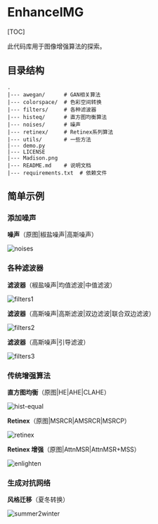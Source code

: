 # EnhanceIMG

[TOC]

此代码库用于图像增强算法的探索。

## 目录结构

```
.
|--- awegan/      # GAN相关算法
|--- colorspace/  # 色彩空间转换
|--- filters/     # 各种滤波器
|--- histeq/      # 直方图均衡算法
|--- noises/      # 噪声
|--- retinex/     # Retinex系列算法
|--- utils/       # 一些方法
|--- demo.py
|--- LICENSE
|--- Madison.png
|--- README.md    # 说明文档
|--- requirements.txt  # 依赖文件
```

## 简单示例

### 添加噪声

**噪声**（原图|椒盐噪声|高斯噪声）

![noises](https://cdn.jsdelivr.net/gh/atomicoo/picture-bed@latest/2021/04/noises.png)

### 各种滤波器

**滤波器**（椒盐噪声|均值滤波|中值滤波）

![filters1](https://cdn.jsdelivr.net/gh/atomicoo/picture-bed@latest/2021/04/filters1.png)

**滤波器**（高斯噪声|高斯滤波|双边滤波|联合双边滤波）

![filters2](https://cdn.jsdelivr.net/gh/atomicoo/picture-bed@latest/2021/04/filters2.png)

**滤波器**（高斯噪声|引导滤波）

![filters3](https://cdn.jsdelivr.net/gh/atomicoo/picture-bed@latest/2021/04/filters3.png)

### 传统增强算法

**直方图均衡**（原图|HE|AHE|CLAHE）

![hist-equal](https://cdn.jsdelivr.net/gh/atomicoo/picture-bed@latest/2021/04/hist-equal.png)

**Retinex**（原图|MSRCR|AMSRCR|MSRCP）

![retinex](https://cdn.jsdelivr.net/gh/atomicoo/picture-bed@latest/2021/04/retinex.png)

**Retinex 增强**（原图|AttnMSR|AttnMSR+MSS）

![enlighten](https://cdn.jsdelivr.net/gh/atomicoo/picture-bed@latest/2021/04/enlighten.png)

### 生成对抗网络

**风格迁移**（夏冬转换）

![summer2winter](https://cdn.jsdelivr.net/gh/atomicoo/picture-bed@latest/2021/04/summer2winter.png)

